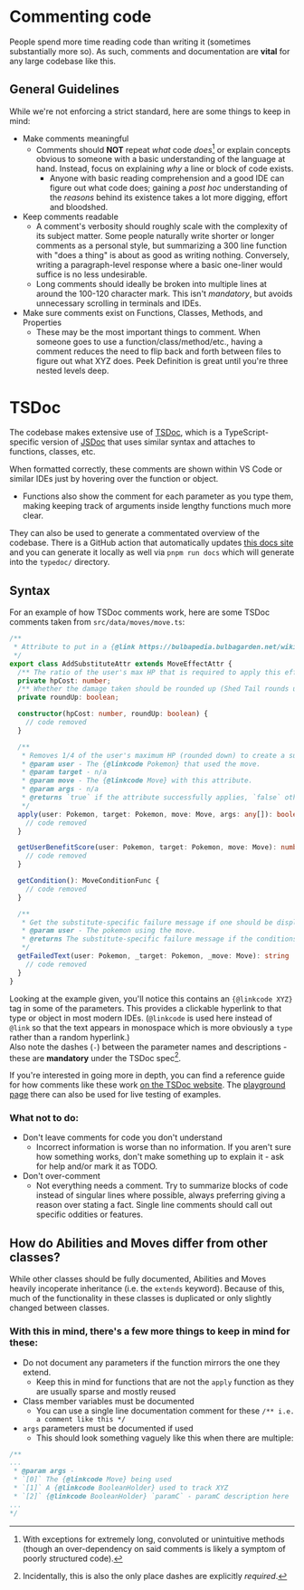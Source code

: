# Commenting code

People spend more time reading code than writing it (sometimes substantially more so). As such, comments and documentation are **vital** for any large codebase like this.

## General Guidelines
While we're not enforcing a strict standard, here are some things to keep in mind:
- Make comments meaningful
  - Comments should **NOT** repeat _what_ code _does_[^1] or explain concepts obvious to someone with a basic understanding of the language at hand. Instead, focus on explaining _why_ a line or block of code exists.
    - Anyone with basic reading comprehension and a good IDE can figure out what code does; gaining a _post hoc_ understanding of the _reasons_ behind its existence takes a lot more digging, effort and bloodshed.
- Keep comments readable
  - A comment's verbosity should roughly scale with the complexity of its subject matter. Some people naturally write shorter or longer comments as a personal style, but summarizing a 300 line function with "does a thing" is about as good as writing nothing. Conversely, writing a paragraph-level response where a basic one-liner would suffice is no less undesirable.
  - Long comments should ideally be broken into multiple lines at around the 100-120 character mark. This isn't _mandatory_, but avoids unnecessary scrolling in terminals and IDEs.
- Make sure comments exist on Functions, Classes, Methods, and Properties
  - These may be the most important things to comment. When someone goes to use a function/class/method/etc., having a comment reduces the need to flip back and forth between files to figure out what XYZ does. Peek Definition is great until you're three nested levels deep.

[^1]: With exceptions for extremely long, convoluted or unintuitive methods (though an over-dependency on said comments is likely a symptom of poorly structured code).

# TSDoc
The codebase makes extensive use of [TSDoc](https://tsdoc.org), which is a TypeScript-specific version of [JSDoc](https://jsdoc.app/about-getting-started)
that uses similar syntax and attaches to functions, classes, etc.

When formatted correctly, these comments are shown within VS Code or similar IDEs just by hovering over the function or object.
- Functions also show the comment for each parameter as you type them, making keeping track of arguments inside lengthy functions much more clear.

They can also be used to generate a commentated overview of the codebase. There is a GitHub action that automatically updates [this docs site](https://pagefaultgames.github.io/pokerogue/main/index.html)
and you can generate it locally as well via `pnpm run docs` which will generate into the `typedoc/` directory.

## Syntax
For an example of how TSDoc comments work, here are some TSDoc comments taken from `src/data/moves/move.ts`:
```ts
/**
 * Attribute to put in a {@link https://bulbapedia.bulbagarden.net/wiki/Substitute_(doll) | Substitute Doll} for the user.
 */
export class AddSubstituteAttr extends MoveEffectAttr {
  /** The ratio of the user's max HP that is required to apply this effect */
  private hpCost: number;
  /** Whether the damage taken should be rounded up (Shed Tail rounds up) */
  private roundUp: boolean;

  constructor(hpCost: number, roundUp: boolean) {
    // code removed
  }

  /**
   * Removes 1/4 of the user's maximum HP (rounded down) to create a substitute for the user
   * @param user - The {@linkcode Pokemon} that used the move.
   * @param target - n/a
   * @param move - The {@linkcode Move} with this attribute.
   * @param args - n/a
   * @returns `true` if the attribute successfully applies, `false` otherwise
   */
  apply(user: Pokemon, target: Pokemon, move: Move, args: any[]): boolean {
    // code removed
  }

  getUserBenefitScore(user: Pokemon, target: Pokemon, move: Move): number {
    // code removed
  }

  getCondition(): MoveConditionFunc {
    // code removed
  }

  /**
   * Get the substitute-specific failure message if one should be displayed.
   * @param user - The pokemon using the move.
   * @returns The substitute-specific failure message if the conditions apply, otherwise `undefined`
   */
  getFailedText(user: Pokemon, _target: Pokemon, _move: Move): string | undefined {
    // code removed
  }
}
```

Looking at the example given, you'll notice this contains an `{@linkcode XYZ}` tag in some of the parameters. This provides a clickable hyperlink to that type or object in most modern IDEs. (`@linkcode` is used here instead of `@link` so that the text appears in monospace which is more obviously a `type` rather than a random hyperlink.) \
Also note the dashes (` - `) between the parameter names and descriptions - these are **mandatory** under the TSDoc spec[^2].

If you're interested in going more in depth, you can find a reference guide for how comments like these work [on the TSDoc website](https://tsdoc.org).
The [playground page](https://tsdoc.org/play/) there can also be used for live testing of examples.

[^2]: Incidentally, this is also the only place dashes are explicitly _required_.

### What not to do:
- Don't leave comments for code you don't understand
  - Incorrect information is worse than no information. If you aren't sure how something works, don't make something up to explain it - ask for help and/or mark it as TODO.
- Don't over-comment
  - Not everything needs a comment. Try to summarize blocks of code instead of singular lines where possible, always preferring giving a reason over stating a fact. Single line comments should call out specific oddities or features.

## How do Abilities and Moves differ from other classes?
While other classes should be fully documented, Abilities and Moves heavily incoperate inheritance (i.e. the `extends` keyword). Because of this, much of the functionality in these classes is duplicated or only slightly changed between classes.
### With this in mind, there's a few more things to keep in mind for these:
- Do not document any parameters if the function mirrors the one they extend.
  - Keep this in mind for functions that are not the `apply` function as they are usually sparse and mostly reused
- Class member variables must be documented
  - You can use a single line documentation comment for these `/** i.e. a comment like this */`
- `args` parameters must be documented if used
  - This should look something vaguely like this when there are multiple:
```ts
/**
...
 * @param args -
 * `[0]` The {@linkcode Move} being used
 * `[1]` A {@linkcode BooleanHolder} used to track XYZ
 * `[2]` {@linkcode BooleanHolder} `paramC` - paramC description here
...
*/
```
